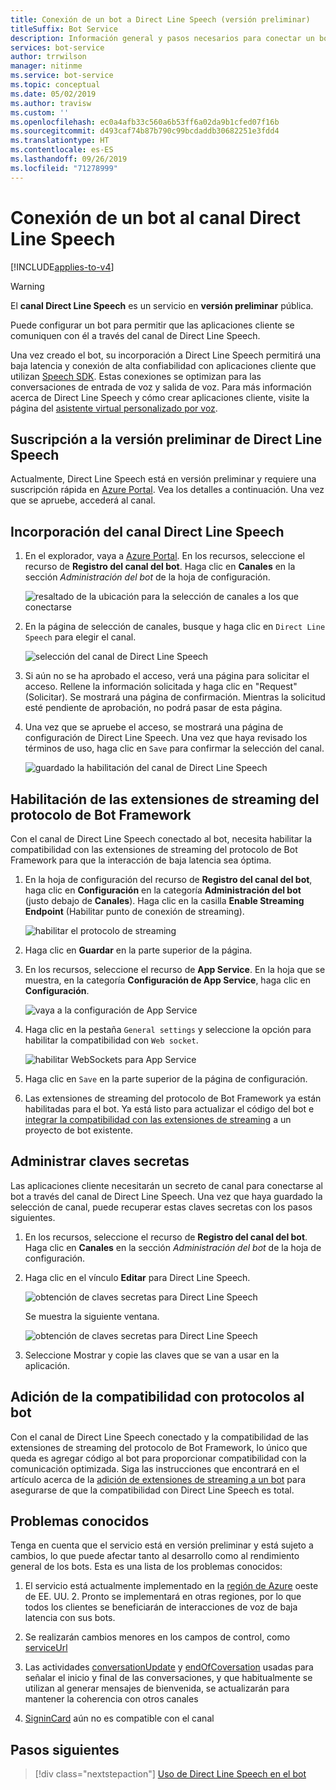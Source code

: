 ```yaml
---
title: Conexión de un bot a Direct Line Speech (versión preliminar)
titleSuffix: Bot Service
description: Información general y pasos necesarios para conectar un bot de Bot Framework existente al canal de Direct Line Speech para la interacción de la entrada de voz y salida de voz con una alta confiabilidad y baja latencia.
services: bot-service
author: trrwilson
manager: nitinme
ms.service: bot-service
ms.topic: conceptual
ms.date: 05/02/2019
ms.author: travisw
ms.custom: ''
ms.openlocfilehash: ec0a4afb33c560a6b53ff6a02da9b1cfed07f16b
ms.sourcegitcommit: d493caf74b87b790c99bcdaddb30682251e3fdd4
ms.translationtype: HT
ms.contentlocale: es-ES
ms.lasthandoff: 09/26/2019
ms.locfileid: "71278999"
---
```

# <a name="connect-a-bot-to-direct-line-speech-channel"></a>Conexión de un bot al canal Direct Line Speech

[!INCLUDE[applies-to-v4](includes/applies-to.md)]

> [!WARNING]
> El **canal Direct Line Speech** es un servicio en **versión preliminar** pública.  

Puede configurar un bot para permitir que las aplicaciones cliente se comuniquen con él a través del canal de Direct Line Speech.

Una vez creado el bot, su incorporación a Direct Line Speech permitirá una baja latencia y conexión de alta confiabilidad con aplicaciones cliente que utilizan [Speech SDK](https://aka.ms/speech-services-docs). Estas conexiones se optimizan para las conversaciones de entrada de voz y salida de voz. Para más información acerca de Direct Line Speech y cómo crear aplicaciones cliente, visite la página del [asistente virtual personalizado por voz](https://aka.ms/voice-first-va).  

## <a name="sign-up-for-direct-line-speech-preview"></a>Suscripción a la versión preliminar de Direct Line Speech

Actualmente, Direct Line Speech está en versión preliminar y requiere una suscripción rápida en [Azure Portal](https://portal.azure.com). Vea los detalles a continuación. Una vez que se apruebe, accederá al canal.

## <a name="add-the-direct-line-speech-channel"></a>Incorporación del canal Direct Line Speech

1. En el explorador, vaya a [Azure Portal](https://portal.azure.com). En los recursos, seleccione el recurso de **Registro del canal del bot**. Haga clic en **Canales** en la sección *Administración del bot* de la hoja de configuración.

    ![resaltado de la ubicación para la selección de canales a los que conectarse](media/voice-first-virtual-assistants/bot-service-channel-directlinespeech-selectchannel.png "selección de canales")

1. En la página de selección de canales, busque y haga clic en `Direct Line Speech` para elegir el canal.

    ![selección del canal de Direct Line Speech](media/voice-first-virtual-assistants/bot-service-channel-directlinespeech-connectspeechchannel.png "conexión de Direct Line Speech")

1. Si aún no se ha aprobado el acceso, verá una página para solicitar el acceso. Rellene la información solicitada y haga clic en "Request" (Solicitar). Se mostrará una página de confirmación. Mientras la solicitud esté pendiente de aprobación, no podrá pasar de esta página.   

1. Una vez que se apruebe el acceso, se mostrará una página de configuración de Direct Line Speech. Una vez que haya revisado los términos de uso, haga clic en `Save` para confirmar la selección del canal.

    ![guardado la habilitación del canal de Direct Line Speech](media/voice-first-virtual-assistants/bot-service-channel-directlinespeech-savechannel.png "guardar la configuración del canal")

## <a name="enable-the-bot-framework-protocol-streaming-extensions"></a>Habilitación de las extensiones de streaming del protocolo de Bot Framework

Con el canal de Direct Line Speech conectado al bot, necesita habilitar la compatibilidad con las extensiones de streaming del protocolo de Bot Framework para que la interacción de baja latencia sea óptima.

1. En la hoja de configuración del recurso de **Registro del canal del bot**, haga clic en **Configuración** en la categoría **Administración del bot** (justo debajo de **Canales**). Haga clic en la casilla **Enable Streaming Endpoint** (Habilitar punto de conexión de streaming).

    ![habilitar el protocolo de streaming](media/voice-first-virtual-assistants/bot-service-channel-directlinespeech-enablestreamingsupport.png "habilitar la compatibilidad con las extensiones de streaming")

1. Haga clic en **Guardar** en la parte superior de la página.

1. En los recursos, seleccione el recurso de **App Service**. En la hoja que se muestra, en la categoría **Configuración de App Service**, haga clic en **Configuración**.

    ![vaya a la configuración de App Service](media/voice-first-virtual-assistants/bot-service-channel-directlinespeech-configureappservice.png "configurar App Service")

1. Haga clic en la pestaña `General settings` y seleccione la opción para habilitar la compatibilidad con `Web socket`.

    ![habilitar WebSockets para App Service](media/voice-first-virtual-assistants/bot-service-channel-directlinespeech-enablewebsockets.png "habilitar WebSockets")

1. Haga clic en `Save` en la parte superior de la página de configuración.

1. Las extensiones de streaming del protocolo de Bot Framework ya están habilitadas para el bot. Ya está listo para actualizar el código del bot e [integrar la compatibilidad con las extensiones de streaming](https://aka.ms/botframework/addstreamingprotocolsupport) a un proyecto de bot existente.

## <a name="manage-secret-keys"></a>Administrar claves secretas

Las aplicaciones cliente necesitarán un secreto de canal para conectarse al bot a través del canal de Direct Line Speech. Una vez que haya guardado la selección de canal, puede recuperar estas claves secretas con los pasos siguientes.

1. En los recursos, seleccione el recurso de **Registro del canal del bot**. Haga clic en **Canales** en la sección *Administración del bot* de la hoja de configuración.
1. Haga clic en el vínculo **Editar** para Direct Line Speech.

    ![obtención de claves secretas para Direct Line Speech](media/voice-first-virtual-assistants/bot-service-channel-directlinespeech-getspeechsecretkeys1.png "getting secret keys for Direct Line Speech")

    Se muestra la siguiente ventana.

    ![obtención de claves secretas para Direct Line Speech](media/voice-first-virtual-assistants/bot-service-channel-directlinespeech-getspeechsecretkeys.png "getting secret keys for Direct Line Speech")
1. Seleccione Mostrar y copie las claves que se van a usar en la aplicación.

## <a name="adding-protocol-support-to-your-bot"></a>Adición de la compatibilidad con protocolos al bot

Con el canal de Direct Line Speech conectado y la compatibilidad de las extensiones de streaming del protocolo de Bot Framework, lo único que queda es agregar código al bot para proporcionar compatibilidad con la comunicación optimizada. Siga las instrucciones que encontrará en el artículo acerca de la [adición de extensiones de streaming a un bot](https://aka.ms/botframework/addstreamingprotocolsupport) para asegurarse de que la compatibilidad con Direct Line Speech es total.

## <a name="known-issues"></a>Problemas conocidos

Tenga en cuenta que el servicio está en versión preliminar y está sujeto a cambios, lo que puede afectar tanto al desarrollo como al rendimiento general de los bots. Esta es una lista de los problemas conocidos: 

1. El servicio está actualmente implementado en la [región de Azure](https://azure.microsoft.com/global-infrastructure/regions/) oeste de EE. UU. 2. Pronto se implementará en otras regiones, por lo que todos los clientes se beneficiarán de interacciones de voz de baja latencia con sus bots.

1. Se realizarán cambios menores en los campos de control, como [serviceUrl](https://github.com/Microsoft/BotBuilder/blob/master/specs/botframework-activity/botframework-activity.md#service-url)

1. Las actividades [conversationUpdate](https://github.com/Microsoft/BotBuilder/blob/master/specs/botframework-activity/botframework-activity.md#conversation-update-activity) y [endOfCoversation](https://github.com/Microsoft/BotBuilder/blob/master/specs/botframework-activity/botframework-activity.md#end-of-conversation-activity) usadas para señalar el inicio y final de las conversaciones, y que habitualmente se utilizan al generar mensajes de bienvenida, se actualizarán para mantener la coherencia con otros canales

1. [SigninCard](https://docs.microsoft.com/azure/bot-service/rest-api/bot-framework-rest-connector-add-rich-cards?view=azure-bot-service-4.0) aún no es compatible con el canal 

## <a name="next-steps"></a>Pasos siguientes

> [!div class="nextstepaction"]
> [Uso de Direct Line Speech en el bot](./directline-speech-bot.md)